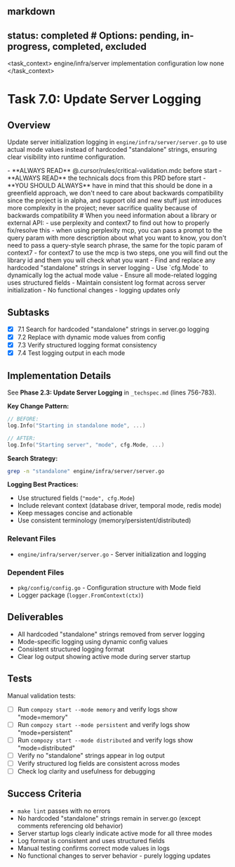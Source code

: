 ## markdown

## status: completed # Options: pending, in-progress, completed, excluded

<task_context>
<domain>engine/infra/server</domain>
<type>implementation</type>
<scope>configuration</scope>
<complexity>low</complexity>
<dependencies>none</dependencies>
</task_context>

# Task 7.0: Update Server Logging

## Overview

Update server initialization logging in `engine/infra/server/server.go` to use actual mode values instead of hardcoded "standalone" strings, ensuring clear visibility into runtime configuration.

<critical>
- **ALWAYS READ** @.cursor/rules/critical-validation.mdc before start
- **ALWAYS READ** the technicals docs from this PRD before start
- **YOU SHOULD ALWAYS** have in mind that this should be done in a greenfield approach, we don't need to care about backwards compatibility since the project is in alpha, and support old and new stuff just introduces more complexity in the project; never sacrifice quality because of backwards compatibility
</critical>

<research>
# When you need information about a library or external API:
- use perplexity and context7 to find out how to properly fix/resolve this
- when using perplexity mcp, you can pass a prompt to the query param with more description about what you want to know, you don't need to pass a query-style search phrase, the same for the topic param of context7
- for context7 to use the mcp is two steps, one you will find out the library id and them you will check what you want
</research>

<requirements>
- Find and replace any hardcoded "standalone" strings in server logging
- Use `cfg.Mode` to dynamically log the actual mode value
- Ensure all mode-related logging uses structured fields
- Maintain consistent log format across server initialization
- No functional changes - logging updates only
</requirements>

## Subtasks

- [x] 7.1 Search for hardcoded "standalone" strings in server.go logging
- [x] 7.2 Replace with dynamic mode values from config
- [x] 7.3 Verify structured logging format consistency
- [x] 7.4 Test logging output in each mode

## Implementation Details

See **Phase 2.3: Update Server Logging** in `_techspec.md` (lines 756-783).

**Key Change Pattern:**
```go
// BEFORE:
log.Info("Starting in standalone mode", ...)

// AFTER:
log.Info("Starting server", "mode", cfg.Mode, ...)
```

**Search Strategy:**
```bash
grep -n "standalone" engine/infra/server/server.go
```

**Logging Best Practices:**
- Use structured fields (`"mode", cfg.Mode`)
- Include relevant context (database driver, temporal mode, redis mode)
- Keep messages concise and actionable
- Use consistent terminology (memory/persistent/distributed)

### Relevant Files

- `engine/infra/server/server.go` - Server initialization and logging

### Dependent Files

- `pkg/config/config.go` - Configuration structure with Mode field
- Logger package (`logger.FromContext(ctx)`)

## Deliverables

- All hardcoded "standalone" strings removed from server logging
- Mode-specific logging using dynamic config values
- Consistent structured logging format
- Clear log output showing active mode during server startup

## Tests

Manual validation tests:
- [ ] Run `compozy start --mode memory` and verify logs show "mode=memory"
- [ ] Run `compozy start --mode persistent` and verify logs show "mode=persistent"
- [ ] Run `compozy start --mode distributed` and verify logs show "mode=distributed"
- [ ] Verify no "standalone" strings appear in log output
- [ ] Verify structured log fields are consistent across modes
- [ ] Check log clarity and usefulness for debugging

## Success Criteria

- `make lint` passes with no errors
- No hardcoded "standalone" strings remain in server.go (except comments referencing old behavior)
- Server startup logs clearly indicate active mode for all three modes
- Log format is consistent and uses structured fields
- Manual testing confirms correct mode values in logs
- No functional changes to server behavior - purely logging updates
